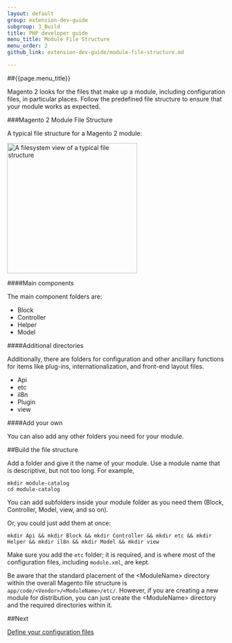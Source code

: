 ```yaml
---
layout: default
group: extension-dev-guide
subgroup: 3_Build
title: PHP developer guide
menu_title: Module File Structure
menu_order: 2
github_link: extension-dev-guide/module-file-structure.md

---
```

##{{page.menu_title}}

Magento 2 looks for the files that make up a module, including configuration files, in particular places. Follow the predefined file structure to ensure that your module works as expected.


###Magento 2 Module File Structure


A typical file structure for a Magento 2 module:
<p><img src="{{ site.baseurl }}common/images/pdg-config-file-structure.png" width="300" alt="A filesystem view of a typical file structure"></p>

####Main components

The main component folders are:


* Block
* Controller
* Helper
* Model

####Additional directories

Additionally, there are folders for configuration and other ancillary functions for items like plug-ins, internationalization, and front-end layout files.

* Api
* etc
* il8n
* Plugin
* view


####Add your own

You can also add any other folders you need for your module.



##Build the file structure

Add a folder and give it the name of your module. Use a module name that is descriptive, but not too long. For example,

    mkdir module-catalog
    cd module-catalog

You can add subfolders inside your module folder as you need them (Block, Controller, Model, view, and so on).

Or, you could just add them at once:

    mkdir Api && mkdir Block && mkdir Controller && mkdir etc && mkdir Helper && mkdir il8n && mkdir Model && mkdir view

Make sure you add the `etc` folder; it is required, and is where most of the configuration files, including `module.xml`, are kept.



<div class="bs-callout bs-callout-info" id="info">
  <p>Be aware that the standard placement of the &lt;ModuleName> directory within the overall Magento file structure is <code>app/code/&lt;Vendor>/&lt;ModuleName>/etc/</code>. However, if you are creating a new module for distribution, you can just create the &lt;ModuleName> directory and the required directories within it. </p> 
</div>


##Next

[Define your configuration files](required-configuration-files.html)
